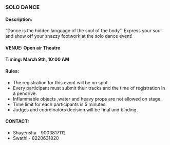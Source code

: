 ### SOLO DANCE 

#### Description:
  “Dance is the hidden language of the soul of the body”. Express your soul and show off your snazzy footwork at the solo dance event! 

#### VENUE: Open air Theatre 

#### Timing: March 9th, 10:00 AM

#### Rules: 
  * The registration for this event will be on spot.
  * Every participant must submit their tracks and the time of registration in a pendrive.
  * Inflammable objects ,water and heavy props are not allowed on stage.
  * Time limit for each participants is 5 minutes.
  * Judges and coordinators decision will be final and binding. 

#### CONTACT:
  * Shayensha - 9003817112
  * Swathi - 8220631820
